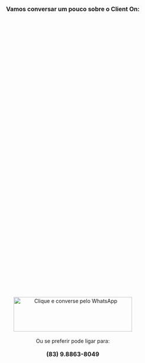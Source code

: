 <div style="text-align: center;">
<br />
<span style="font-size: medium;"><b>Vamos conversar um pouco sobre o Client On:</b></span><br />
<br />
<!-- Widget em linha do Calendly - início -->
<div class="calendly-inline-widget" data-url="https://calendly.com/maxwelimoveis/60min?hide_event_type_details=1" style="min-width:320px;height:750px;"></div>
<script type="text/javascript" src="https://assets.calendly.com/assets/external/widget.js"></script>
<!-- Widget em linha do Calendly - fim -->
<div class="separator" style="clear: both; text-align: center;">
<a href="https://wa.me/558388638049" style="margin-left: 1em; margin-right: 1em;" target="_blank"><img alt="Clique e converse pelo WhatsApp" border="0" data-original-height="280" data-original-width="960" height="93" src="https://2.bp.blogspot.com/-n3OsLVDnA_I/W-BLmFsameI/AAAAAAAA2U4/J_ECV_ACxu8LDuG7pu8thWFTj7GnRmtMwCPcBGAYYCw/s320/Atendimento%2Bpelo%2Bwhats.png" width="320" /></a></div>
<div style="text-align: center;">
<br />
Ou se preferir pode ligar para:</div>
<div style="text-align: center;">
</div>
<div style="text-align: center;">
<br />
<span style="font-size: medium;"><b>(83) 9.8863-8049</b></span><br />
<br />
